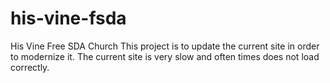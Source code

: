 # his-vine-fsda
His Vine Free SDA Church
This project is to update the current site in order to modernize it. The current site is very slow and often times does not load correctly.
